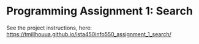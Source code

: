 # Programming Assignment 1: Search

See the project instructions, here: https://tmillhouua.github.io/ista450info550_assignment_1_search/
